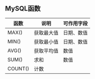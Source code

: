 ## MySQL函数

| 函数    | 说明       | 可作用字段 |
| ------- | ---------- | ---------- |
| MAX()   | 获取最大值 | 日期、数值 |
| MIN()   | 获取最小值 | 日期、数值 |
| AVG()   | 获取平均值 | 数值       |
| SUM()   | 求和       | 数值       |
| COUNT() | 计数       |            |


